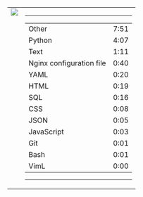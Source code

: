 
<table><tr>
<td valign="top">
  <img src="https://wakatime.com/share/@Aperture/0cd21d5d-ac4f-458d-9c71-d06f479c1297.png" />
</td>

<td valign="top">
  <hr>
  <table>
    <tr><td>Other</td><td>7:51</td></tr><tr><td>Python</td><td>4:07</td></tr><tr><td>Text</td><td>1:11</td></tr><tr><td>Nginx configuration file</td><td>0:40</td></tr><tr><td>YAML</td><td>0:20</td></tr><tr><td>HTML</td><td>0:19</td></tr><tr><td>SQL</td><td>0:16</td></tr><tr><td>CSS</td><td>0:08</td></tr><tr><td>JSON</td><td>0:05</td></tr><tr><td>JavaScript</td><td>0:03</td></tr><tr><td>Git</td><td>0:01</td></tr><tr><td>Bash</td><td>0:01</td></tr><tr><td>VimL</td><td>0:00</td></tr>
  </table>
  <hr>
</td>
</tr></table>

